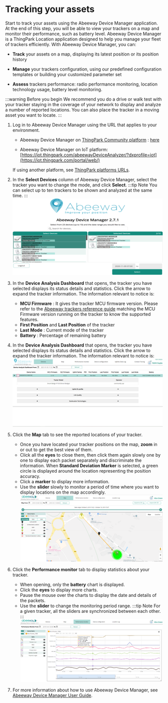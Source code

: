 # Tracking your assets
Start to track your assets using the Abeeway Device Manager application. At the end of this step, you will be able to view your trackers on a map and monitor their performance, such as battery level.
Abeeway Device Manager is a ThingPark Location application designed to help you manage your fleet of trackers efficiently. With Abeeway Device Manager, you can:
* **Track** your assets on a map, displaying its latest position or its position history<br/>

* **Manage** your trackers configuration, using our predefined configuration templates or building your customized parameter set
* **Assess** trackers performance: radio performance monitoring, location technology usage, battery level monitoring.

:::warning Before you begin
 We recommend you do a drive or walk test with your tracker staying in the coverage of your network to display and analyze a number of reported locations. You can also place the tracker in a moving asset you want to locate.
:::

1. Log in to Abeeway Device Manager using the URL that applies to your environment.
    * Abeeway Device Manager on [ThingPark Community platform](https://community.thingpark.org/) : [here](https://community.thingpark.io/thingpark/abeewayDeviceAnalyzer/index.php?dxprofile=community-api)<br/>

    * Abeeway Device Manager on IoT platform: [https://iot.thingpark.com/abeewayDeviceAnalyzer/?dxprofile=iot](https://iot.thingpark.com/portal/web/)<br/>

    If using another platform, see [ThingPark platforms URLs](/troubleshooting-support/thingpark-location-urls.md).<br/>

2. In the **Select Devices** column of Abeeway Device Manager, select the tracker you want to change the mode, and click **Select**.
    :::tip Note
    You can select up to ten trackers to be shown and analyzed at the same time.
    :::
   ![img](./images/ADASelectTracker_1058x542.png)

3. In the **Device Analysis Dashboard** that opens, the tracker you have selected displays its status details and statistics. Click the arrow to expand the tracker information. The information relevant to notice is:
    * **MCU Firmware** : It gives the tracker MCU firmware version. Please refer to the [Abeeway trackers reference guide](../../abeeway-trackers-reference-guide/AbeewayRefGuide/introduction/index.md) matching the MCU Firmware version running on the tracker to know the supported features.
    * **First Position** and **Last Position** of the tracker
    * **Last Mode** : Current mode of the tracker
    * **Battery** : Percentage of remaining battery

4. In the **Device Analysis Dashboard** that opens, the tracker you have selected displays its status details and statistics. Click the arrow to expand the tracker information. The information relevant to notice is:
   ![img](./images/ADADevicesTab.png)

5. Click the **Map** tab to see the reported locations of your tracker.
    * Once you have located your tracker positions on the map, **zoom** in or out to get the best view of them.
    * Click all the **eyes** to close them, then click them again slowly one by one to display each packet separately and discriminate the information. When **Standard Deviation Marker** is selected, a green circle is displayed around the location representing the position accuracy.
    * Click a **marker** to display more information.
    * Use the **slider** slowly to monitor a period of time where you want to display locations on the map accordingly.
    ![img](./images/ADAMapTab_1079x505.png)

6. Click the **Performance monitor** tab to display statistics about your tracker.
    * When opening, only the **battery** chart is displayed.
    * Click the **eyes** to display more charts.
    * Pause the mouse over the charts to display the date and details of the packets.
    * Use the **slider** to change the monitoring period range. 
    :::tip Note
    For a given tracker, all the sliders are synchronized between each other.
    :::
    ![img](./images/ADAPerfTab_1078x475.png)

7. For more information about how to use Abeeway Device Manager, see [Abeeway Device Manager User Guide](//trackers-overview/abeeway-device-manager/index.md).
